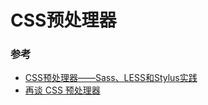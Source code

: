 # CSS预处理器

### 参考

* [CSS预处理器——Sass、LESS和Stylus实践](https://www.w3cplus.com/css/css-preprocessor-sass-vs-less-stylus-2.html)
* [再谈 CSS 预处理器](http://efe.baidu.com/blog/revisiting-css-preprocessors/)